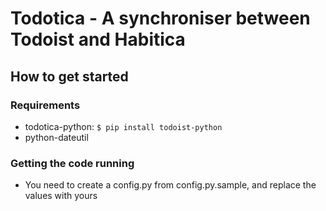 # Todotica - A synchroniser between Todoist and Habitica

## How to get started

### Requirements

* todotica-python: `$ pip install todoist-python`
* python-dateutil

### Getting the code running

* You need to create a config.py from config.py.sample, and replace the values with yours